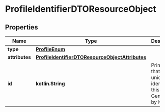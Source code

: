 
# ProfileIdentifierDTOResourceObject

## Properties
| Name | Type | Description | Notes |
| ------------ | ------------- | ------------- | ------------- |
| **type** | [**ProfileEnum**](ProfileEnum.md) |  |  |
| **attributes** | [**ProfileIdentifierDTOResourceObjectAttributes**](ProfileIdentifierDTOResourceObjectAttributes.md) |  |  |
| **id** | **kotlin.String** | Primary key that uniquely identifies this profile. Generated by Klaviyo. |  [optional] |



